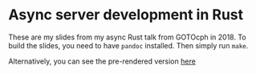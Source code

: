 # Async server development in Rust

These are my slides from my async Rust talk from GOTOcph in 2018. To build the slides, you need to have `pandoc` installed. Then simply run `make`.

Alternatively, you can see the pre-rendered version [here](https://asquera.github.io/goto-async-rust-2018/rust-async.html)
